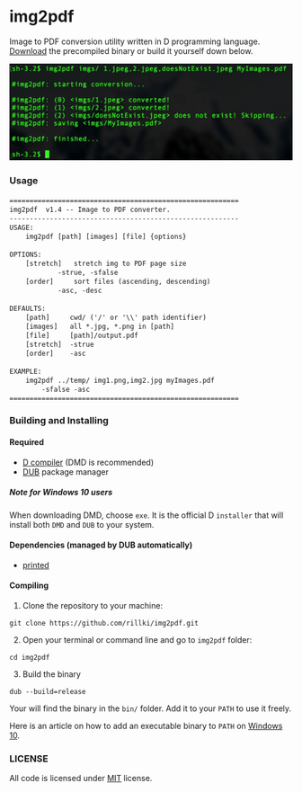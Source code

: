 # img2pdf
Image to PDF conversion utility written in D programming language. [Download](https://github.com/rillki/img2pdf/releases) the precompiled binary or build it yourself down below.

<img src="assets/screenshot.jpeg">

### Usage
```
=========================================================
img2pdf  v1.4 -- Image to PDF converter.
---------------------------------------------------------
USAGE:
	img2pdf [path] [images] [file] {options}

OPTIONS:
	[stretch]   stretch img to PDF page size
		    -strue, -sfalse
	[order]     sort files (ascending, descending)
		    -asc, -desc

DEFAULTS:
	[path]     cwd/ ('/' or '\\' path identifier)
	[images]   all *.jpg, *.png in [path]
	[file]     [path]/output.pdf
	[stretch]  -strue
	[order]    -asc

EXAMPLE:
	img2pdf ../temp/ img1.png,img2.jpg myImages.pdf
		-sfalse -asc
=========================================================
```

### Building and Installing
#### Required
* [D compiler](https://dlang.org/download) (DMD is recommended)
* [DUB](https://dub.pm) package manager

##### Note for Windows 10 users
When downloading DMD, choose `exe`. It is the official D `installer` that will install both `DMD` and `DUB` to your system. 

#### Dependencies (managed by DUB automatically)
* [printed](https://github.com/AuburnSounds/printed)

#### Compiling
1. Clone the repository to your machine:
```
git clone https://github.com/rillki/img2pdf.git
```
2. Open your terminal or command line and go to `img2pdf` folder:
```
cd img2pdf
```
3. Build the binary
```
dub --build=release
```

Your will find the binary in the `bin/` folder. Add it to your `PATH` to use it freely. 

Here is an article on how to add an executable binary to `PATH` on [Windows 10](https://medium.com/@kevinmarkvi/how-to-add-executables-to-your-path-in-windows-5ffa4ce61a53).

### LICENSE
All code is licensed under [MIT](https://github.com/rillki/img2pdf/blob/main/LICENSE) license.













